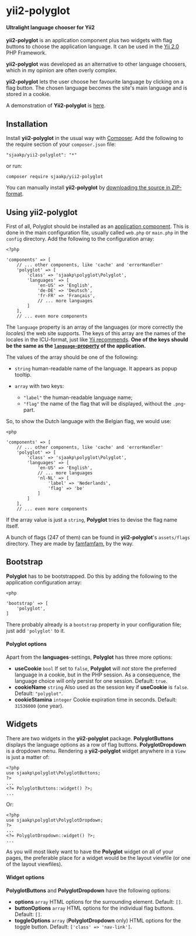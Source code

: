 yii2-polyglot
=============

#### Ultralight language chooser for Yii2 ####

**yii2-polyglot** is an application component plus two widgets with flag buttons to
 choose the application language.
  It can be used in the [Yii 2.0](https://www.yiiframework.com/ "Yii") PHP Framework.

**yii2-polyglot** was developed as an alternative to other language choosers,
which in my opinion are often overly complex.

**yii2-polyglot** lets the user choose her favourite language by clicking on a
flag button. The chosen language becomes the site's main language and is stored in a cookie.

A demonstration of **Yii2-polyglot** is [here](http://demo.sjaakpriester.nl/polyglot).

## Installation ##

Install **yii2-polyglot** in the usual way with [Composer](https://getcomposer.org/). 
Add the following to the require section of your `composer.json` file:

`"sjaakp/yii2-polyglot": "*"` 

or run:

`composer require sjaakp/yii2-polyglot` 

You can manually install **yii2-polyglot** by [downloading the source in ZIP-format](https://github.com/sjaakp/yii2-polyglot/archive/master.zip).

## Using yii2-polyglot ##

First of all, Polyglot should be installed as an [application component](https://www.yiiframework.com/doc/guide/2.0/en/structure-application-components "Yii"). 
This is done
in the main configuration file, usually called `web.php` or `main.php` in the `config`
directory. Add the following to the configuration array:

	<?php
	
	'components' => [
        // ... other components, like 'cache' and 'errorHandler'
        'polyglot' => [
            'class' => 'sjaakp\polyglot\Polyglot',
            'languages' => [
                'en-US' => 'English',
                'de-DE' => 'Deutsch',
                'fr-FR' => 'Français',
                // ... more languages
            ]
        ],
        // ... even more components
        
The `language` property is an array of the languages (or more correctly the *locale*s)
the web site supports. The keys of this array are the names of the locales in 
the ICU-format, just like [Yii recommends](https://www.yiiframework.com/doc/guide/2.0/en/tutorial-i18n#locale "Yii").
**One of the keys should be the same as the
 [`language`-property](https://www.yiiframework.com/doc/api/2.0/yii-base-application#$language-detail "Yii") of the application.**

The values of the array should be one of the following:

- `string` human-readable name of the language. It appears as popup tooltip.

- `array` with two keys:
    - `"label"` the human-readable language name;
    - `"flag"` the name of the flag that will be displayed, without the `.png`-part.

So, to show the Dutch language with the Belgian flag, we would use:

    <php 
	
	'components' => [
        // ... other components, like 'cache' and 'errorHandler'
        'polyglot' => [
            'class' => 'sjaakp\polyglot\Polyglot',
            'languages' => [
                'en-US' => 'English',
                // ... more languages
                'nl-NL' => [
                    'label' => 'Nederlands',
                    'flag' => 'be'
                ]
            ]
        ],
        // ... even more components

If the array value is just a `string`, **Polyglot** tries to devise the flag name itself.

A bunch of flags (247 of them) can be found in **yii2-polyglot**'s `assets/flags` directory.
They are made by [famfamfam](http://www.famfamfam.com/lab/icons/flags/), by the way.

## Bootstrap ##

**Polyglot** has to be bootstrapped. Do this by adding the following to the
application configuration array:

    <php
    
    'bootstrap' => [
        'polyglot',
    ]

There probably already is a `bootstrap` property in your configuration file; just
add `'polyglot'` to it.

#### Polyglot options ####

Apart from the **languages**-settings, **Polyglot** has three more options:

 - **useCookie** `bool` If set to `false`, **Polyglot** will *not* store the preferred
 language in a cookie, but in the PHP session. As a consequence, the language choice
 will only persist for one session. Default: `true`.
 - **cookieName** `string` Also used as the session key if **useCookie** is `false`.
 Default: `"polyglot"`.
 - **cookieStamina** `integer` Cookie expiration time in seconds. Default: `31536000` (one year). 

## Widgets ## 

There are two widgets in the **yii2-polyglot** package. **PolyglotButtons** displays the
language options as a row of flag buttons. **PolyglotDropdown** is a dropdown menu.
Rendering a **yii2-polyglot** widget anywhere in a `View` is just a matter of:

	<?php
	use sjaakp\polyglot\PolyglotButtons;
	?>
	...
    <?= PolyglotButtons::widget() ?>;
	...

Or:

	<?php
	use sjaakp\polyglot\PolyglotDropdown;
	?>
	...
    <?= PolyglotDropdown::widget() ?>;
	...

As you will most likely want to have the **Polyglot** widget on all of your pages, the 
preferable place for a widget would be the layout viewfile (or one of the layout viewfiles).

#### Widget options ####

**PolyglotButtons** and **PolyglotDropdown** have the following options:

 - **options** `array` HTML options for the surrounding element. Default: `[]`.
 - **buttonOptions** `array` HTML options for the individual flag buttons.
 Default: `[]`.
 - **toggleOptions** `array` (**PolyglotDropdown** only) HTML options for the
 toggle button. Default: `['class' => 'nav-link']`.
 